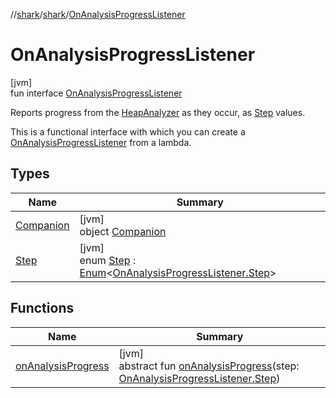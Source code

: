 //[shark](../../../index.md)/[shark](../index.md)/[OnAnalysisProgressListener](index.md)

# OnAnalysisProgressListener

[jvm]\
fun interface [OnAnalysisProgressListener](index.md)

Reports progress from the [HeapAnalyzer](../-heap-analyzer/index.md) as they occur, as [Step](-step/index.md) values.

This is a functional interface with which you can create a [OnAnalysisProgressListener](index.md) from a lambda.

## Types

| Name | Summary |
|---|---|
| [Companion](-companion/index.md) | [jvm]<br>object [Companion](-companion/index.md) |
| [Step](-step/index.md) | [jvm]<br>enum [Step](-step/index.md) : [Enum](https://kotlinlang.org/api/latest/jvm/stdlib/kotlin/-enum/index.html)&lt;[OnAnalysisProgressListener.Step](-step/index.md)&gt; |

## Functions

| Name | Summary |
|---|---|
| [onAnalysisProgress](on-analysis-progress.md) | [jvm]<br>abstract fun [onAnalysisProgress](on-analysis-progress.md)(step: [OnAnalysisProgressListener.Step](-step/index.md)) |
